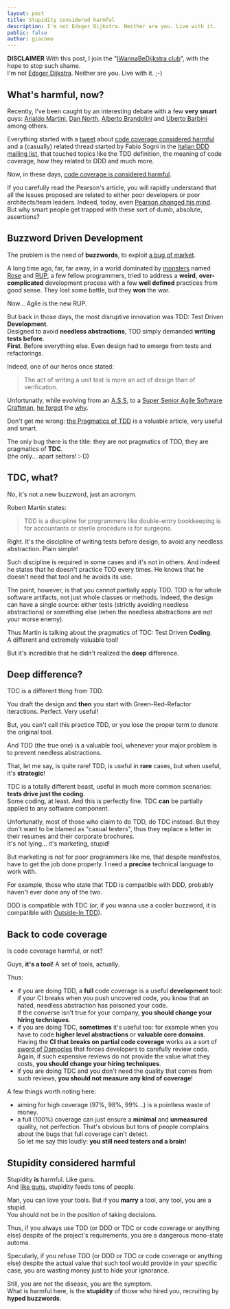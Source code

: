 ```yaml
---
layout: post
title: Stupidity considered harmful
description: I'm not Edsger Dijkstra. Neither are you. Live with it.
public: false
author: giacomo
---
```


**DISCLAIMER** With this post, I join the "[IWannaBeDijkstra club][considered-harmful]", with the hope to stop such shame.  
I'm not  [Edsger Dijkstra][dijkstra]. Neither are you. Live with it. ;-)

What's harmful, now?
-------------------------------
Recently, I've been caught by an interesting debate with a few **very smart** guys: [Arialdo Martini][arialdo], [Dan North][dan], [Alberto Brandolini][alberto] and [Uberto Barbini][uberto] among others.

Everything started with a [tweet][twt1] about [code coverage considered harmful][ccch] and a (casually) related thread started by Fabio Sogni in the [italian DDD mailing list][ddd-it], that touched topics like the TDD definition, the meaning of code coverage, how they related to DDD and much more.

Now, in these days, [code coverage is considered harmful][ccch].

If you carefully read the Pearson's article, you will rapidly understand that all the issues proposed are related to either poor developers or poor architects/team leaders. Indeed, today, even [Pearson changed his mind][pchm].  
But why smart people get trapped with these sort of dumb, absolute, assertions?

Buzzword Driven Development
------------------------------------------
The problem is the need of **buzzwords**, to exploit [a bug of market][information-asymmetry].

A long time ago, far, far away, in a world dominated by [monsters][sc] named [Rose][rose] and [RUP][rup], a few fellow programmers, tried to address a **weird**, **over-complicated** development process with a few **well defined** practices from good sense. They lost some battle, but they **won** the war.   

Now... Agile is the new RUP.

But back in those days, the most disruptive innovation was TDD: Test Driven **Development**.  
Designed to avoid **needless abstractions**, TDD simply demanded **writing tests before**.  
**First**. Before everything else. Even design had to emerge from tests and refactorings. 

Indeed, one of our heros once stated:

<blockquote>The act of writing a unit test is more an act of design than of verification.</blockquote>

Unfortunatly, while evolving from an [A.S.S.][ass] to a [Super Senior Agile Software Craftman][craftmanship], [he forgot][pragmatics] the [why][swwhy].

Don't get me wrong: [the Pragmatics of TDD][pragmatics] is a valuable article, very useful and smart.

The only bug there is the title: they are not pragmatics of TDD, they are pragmatics of **TDC**.  
(the only... apart setters! :-D)

TDC, what?
----------------
No, it's not a new buzzword, just an acronym.

Robert Martin states:

<blockquote>TDD is a discipline for programmers like double-entry bookkeeping is for accountants or sterile procedure is for surgeons.</blockquote>

Right. It's the discipline of writing tests before design, to avoid any needless abstraction. Plain simple!

Such discipline is required in some cases and it's not in others. And indeed he states that he doesn't practice TDD every times. He knows that he doesn't need that tool and he avoids its use.

The point, however, is that you cannot partially apply TDD. TDD is for whole software artifacts, not just whole classes or methods.
Indeed, the design can have a single source: either tests (strictly avoiding needless abstractions) or something else (when the needless abstractions are not your worse enemy).

Thus Martin is talking about the pragmatics of TDC: Test Driven **Coding**.  
A different and extremely valuable tool!

But it's incredible that he didn't realized the **deep** difference. 

Deep difference?
------------------------
TDC is a different thing from TDD. 

You draft the design and **then** you start with Green-Red-Refactor iteractions. 
Perfect. Very useful!

But, you can't call this practice TDD, or you lose the proper term to denote the original tool. 

And TDD (the true one) is a valuable tool, whenever your major problem is to prevent needless abstractions.

That, let me say, is quite rare! TDD, is useful in **rare** cases, but when useful, it's **strategic**!

TDC is a totally different beast, useful in much more common scenarios: **tests drive just the coding**.  
Some coding, at least. And this is perfectly fine. TDC **can** be partially applied to any software component.

Unfortunatly, most of those who claim to do TDD, do TDC instead. But they don't want to be blamed as "casual testers", thus they replace a letter in their resumes and their corporate brochures.  
It's not lying... it's marketing, stupid!

But marketing is not for poor programmers like me, that despite manifestos, have to get the job done properly. I need a **precise** technical language to work with.

For example, those who state that TDD is compatible with DDD, probably haven't ever done any of the two.

DDD is compatible with TDC (or, if you wanna use a cooler buzzword, it is compatible with [Outside-In TDD][oitdd]).

Back to code coverage
--------------------------------
Is code coverage harmful, or not?

Guys, **it's a tool**! A set of tools, actually.

Thus:

- if you are doing TDD, a **full** code coverage is a useful **development** tool: if your CI breaks when you push uncovered code, you know that an hated, needless abstraction has poisoned your code.  
  If the converse isn't true for your company, **you should change your hiring techniques**.
- if you are doing TDC, **sometimes** it's useful too: for example when you have to code **higher level abstractions** or **valuable core domains**. Having the **CI that breaks on partial code coverage** works as a sort of [sword of Damocles][sod] that forces developers to carefully review code.  
  Again, if such expensive reviews do not provide the value what they costs, **you should change your hiring techniques**.
- if you are doing TDC and you don't need the quality that comes from such reviews, **you should not measure any kind of coverage**!

A few things worth noting here:

- aiming for high coverage (97%, 98%, 99%...) is a pointless waste of money.
- a full (100%) coverage can just ensure a **minimal** and **unmeasured** quality, not perfection. That's obvious but tons of people complains about the bugs that full coverage can't detect.  
  So let me say this loudly: **you still need testers and a brain!**

Stupidity considered harmful
---------------------------------------
Stupidity **is** harmful. Like guns.  
And [like guns][nra], stupidity feeds tons of people.

Man, you can love your tools. But if you **marry** a tool, any tool, you are a stupid.  
You should not be in the position of taking decisions.

Thus, if you always use TDD (or DDD or TDC or code coverage or anything else) despite of the project's requirements, you are a dangerous mono-state automa.

Specularly, if you refuse TDD (or DDD or TDC or code coverage or anything else) despite the actual value that such tool would provide in your specific case, you are wasting money just to hide your ignorance.

Still, you are not the disease, you are the symptom.  
What is harmful here, is the **stupidity** of those who hired you, recruiting by **hyped buzzwords**.


[considered-harmful]: http://en.wikipedia.org/wiki/Considered_harmful
[dijkstra]: http://en.wikipedia.org/wiki/Edsger_Dijkstra
[dan]: http://dannorth.net/blog/
[arialdo]: http://arialdomartini.wordpress.com/
[alberto]: http://ziobrando.blogspot.it/
[uberto]: http://blog.gama-soft.com/
[twt1]: https://twitter.com/arialdomartini/status/324117847741710336
[ccch]: http://adiws.blogspot.it/2012/04/code-coverage-considered-harmful.html
[ddd-it]: http://it.groups.yahoo.com/group/DDD-IT/message/587
[pchm]: http://adiws.blogspot.it/2012/04/code-coverage-considered-harmful.html?showComment=1366239087530#c57726293217936925
[information-asymmetry]:http://en.wikipedia.org/wiki/Information_asymmetry
[sc]: http://en.wikipedia.org/wiki/Between_Scylla_and_Charybdis
[rose]: http://www-03.ibm.com/software/products/us/en/ratirosefami
[rup]: http://www-01.ibm.com/software/rational/rup/
[ass]: http://www.agilecertificationnow.info/
[oitdd]: http://blog.ploeh.dk/2013/03/04/outside-in-tdd-versus-ddd/
[swwhy]: http://www.startwithwhy.com/
[craftmanship]: http://manifesto.softwarecraftsmanship.org/
[pragmatics]: http://blog.8thlight.com/uncle-bob/2013/03/06/ThePragmaticsOfTDD.html
[sod]: http://en.wikipedia.org/wiki/Damocles#Sword_of_Damocles
[nra]: http://home.nra.org/
